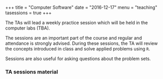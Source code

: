 +++
title = "Computer Software"
date = "2016-12-17"
menu = "teaching"
tasessions = true
+++

The TAs will lead a weekly practice session which will be held in the computer labs (TBA).

The sessions are an important part of the course and regular and
attendance is strongly advised. During these sessions, the TA will review the concepts introduced in class and solve applied problems using `R`.

Sessions are also useful for asking questions about the problem sets.

### TA sessions material
